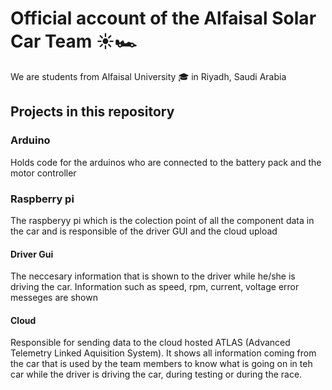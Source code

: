 # Official account of the Alfaisal Solar Car Team ☀️🏎️
We are students from Alfaisal University 🎓 in Riyadh, Saudi Arabia 

## Projects in this repository

### Arduino
Holds code for the arduinos who are connected to the battery pack and the motor controller
### Raspberry pi
The raspberyy pi which is the colection point of all the component data in the car and is responsible of the driver GUI and the cloud upload 
#### Driver Gui
The neccesary information that is shown to the driver while he/she is driving the car. Information such as speed, rpm, current, voltage error messeges are shown
#### Cloud 
Responsible for sending data to the cloud hosted ATLAS (Advanced Telemetry Linked Aquisition System). It shows all information coming from the car that is used by the team members 
to know what is going on in teh car while the driver is driving the car, during testing or during the race.


<!---
AlfaisalSolar/AlfaisalSolar is a ✨ special ✨ repository because its `README.md` (this file) appears on your GitHub profile.
You can click the Preview link to take a look at your changes.
--->
